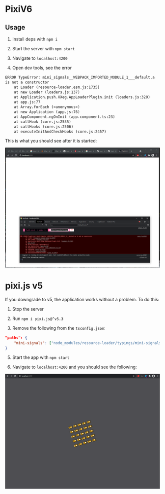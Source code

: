 # PixiV6

## Usage

1. Install deps with `npm i`

2. Start the server with `npm start`

3. Navigate to `localhost:4200`

4. Open dev tools, see the error

```
ERROR TypeError: mini_signals__WEBPACK_IMPORTED_MODULE_1___default.a is not a constructor
    at Loader (resource-loader.esm.js:1735)
    at new Loader (loaders.js:137)
    at Application.push.XXeg.AppLoaderPlugin.init (loaders.js:320)
    at app.js:77
    at Array.forEach (<anonymous>)
    at new Application (app.js:76)
    at AppComponent.ngOnInit (app.component.ts:23)
    at callHook (core.js:2535)
    at callHooks (core.js:2506)
    at executeInitAndCheckHooks (core.js:2457)
```

This is what you should see after it is started:

![](./img/broken-v6.png)

# pixi.js v5

If you downgrade to v5, the application works without a problem. To do this:

1. Stop the server

2. Run `npm i pixi.js@^v5.3`

3. Remove the following from the `tsconfig.json`:

```json
"paths": {
    "mini-signals": ["node_modules/resource-loader/typings/mini-signals.d.ts"]
}
```

5. Start the app with `npm start`

6. Navigate to `localhost:4200` and you should see the following:

![](./img/working-v5.png)
